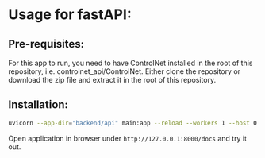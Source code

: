 # Usage for fastAPI:

## Pre-requisites:
For this app to run, you need to have ControlNet installed in the root of this repository, i.e. controlnet_api/ControlNet. 
Either clone the repository or download the zip file and extract it in the root of this repository.

## Installation:
```bash
uvicorn --app-dir="backend/api" main:app --reload --workers 1 --host 0.0.0.0 --port 8000
```

Open application in browser under `http://127.0.0.1:8000/docs` and try it out.

